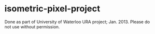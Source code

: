 isometric-pixel-project
=======================

Done as part of University of Waterloo URA project; Jan. 2013. Please do not use without permission.
